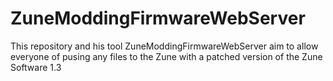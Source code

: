 # ZuneModdingFirmwareWebServer
This repository and his tool ZuneModdingFirmwareWebServer aim to allow everyone of pusing any files to the Zune with a patched version of the Zune Software 1.3
